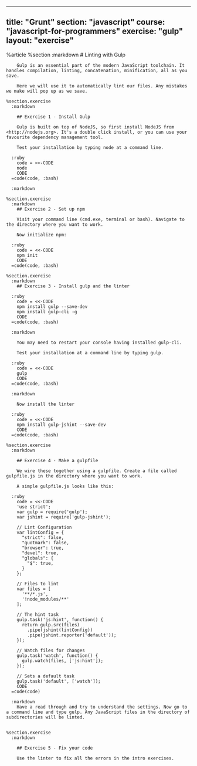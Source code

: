 ---
  title: "Grunt"
  section: "javascript"
  course: "javascript-for-programmers"
  exercise: "gulp"
  layout: "exercise"
  ---
  
  %article
    %section
      :markdown
        # Linting with Gulp
  
        Gulp is an essential part of the modern JavaScript toolchain. It handles compilation, linting, concatenation, minification, all as you save.
  
        Here we will use it to automatically lint our files. Any mistakes we make will pop up as we save.
  
    %section.exercise
      :markdown
  
        ## Exercise 1 - Install Gulp
  
        Gulp is built on top of NodeJS, so first install NodeJS from <http://nodejs.org>. It's a double click install, or you can use your favourite dependency management tool.
  
        Test your installation by typing node at a command line.
  
      :ruby
        code = <<-CODE
        node
        CODE
      =code(code, :bash)
  
      :markdown
  
    %section.exercise
      :markdown
        ## Exercise 2 - Set up npm
  
        Visit your command line (cmd.exe, terminal or bash). Navigate to the directory where you want to work.
  
        Now initialize npm:
  
      :ruby
        code = <<-CODE
        npm init
        CODE
      =code(code, :bash)
  
    %section.exercise
      :markdown
        ## Exercise 3 - Install gulp and the linter
  
      :ruby
        code = <<-CODE
        npm install gulp --save-dev
        npm install gulp-cli -g
        CODE
      =code(code, :bash)
  
      :markdown
  
        You may need to restart your console having installed gulp-cli.
  
        Test your installation at a command line by typing gulp.
  
      :ruby
        code = <<-CODE
        gulp
        CODE
      =code(code, :bash)
  
      :markdown
  
        Now install the linter
  
      :ruby
        code = <<-CODE
        npm install gulp-jshint --save-dev
        CODE
      =code(code, :bash)
  
    %section.exercise
      :markdown
  
        ## Exercise 4 - Make a gulpfile
  
        We wire these together using a gulpfile. Create a file called gulpfile.js in the directory where you want to work.
  
        A simple gulpfile.js looks like this:
  
      :ruby
        code = <<-CODE
        'use strict';
        var gulp = require('gulp');
        var jshint = require('gulp-jshint');
  
        // Lint Configuration
        var lintConfig = {
          "strict": false,
          "quotmark": false,
          "browser": true,
          "devel": true,
          "globals": {
            "$": true,
          }
        };
  
        // Files to lint
        var files = [
          '**/*.js',
          '!node_modules/**'
        ];
  
        // The hint task
        gulp.task('js:hint', function() {
          return gulp.src(files)
            .pipe(jshint(lintConfig))
            .pipe(jshint.reporter('default'));
        });
  
        // Watch files for changes
        gulp.task('watch', function() {
          gulp.watch(files, ['js:hint']);
        });
  
        // Sets a default task
        gulp.task('default', ['watch']);
        CODE
      =code(code)
  
      :markdown
        Have a read through and try to understand the settings. Now go to a command line and type gulp. Any JavaScript files in the directory of subdirectories will be linted.
  
  
    %section.exercise
      :markdown
  
        ## Exercise 5 - Fix your code
  
        Use the linter to fix all the errors in the intro exercises.
  